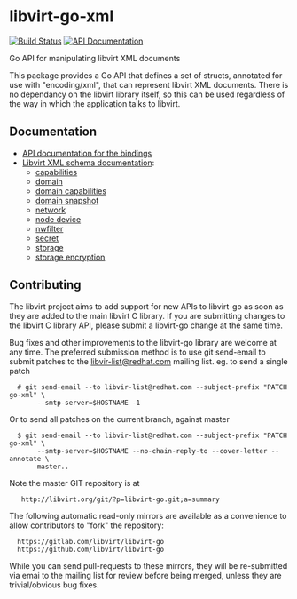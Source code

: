 # libvirt-go-xml

[![Build Status](https://gitlab.com/libvirt/libvirt-go-xml/badges/master/pipeline.svg)](https://gitlab.com/libvirt/libvirt-go-xml/pipelines)
[![API Documentation](https://img.shields.io/static/v1?label=godev&message=reference&color=00add8)](https://pkg.go.dev/libvirt.org/libvirt-go-xml)

Go API for manipulating libvirt XML documents

This package provides a Go API that defines a set of structs, annotated for use
with "encoding/xml", that can represent libvirt XML documents. There is no
dependancy on the libvirt library itself, so this can be used regardless of
the way in which the application talks to libvirt.

## Documentation

* [API documentation for the bindings](https://pkg.go.dev/libvirt.org/libvirt-go-xml)
* [Libvirt XML schema documentation](https://libvirt.org/format.html):
  * [capabilities](https://libvirt.org/formatcaps.html)
  * [domain](https://libvirt.org/formatdomain.html)
  * [domain capabilities](https://libvirt.org/formatdomaincaps.html)
  * [domain snapshot](https://libvirt.org/formatsnapshot.html)
  * [network](https://libvirt.org/formatnetwork.html)
  * [node device](https://libvirt.org/formatnode.html)
  * [nwfilter](https://libvirt.org/formatnwfilter.html)
  * [secret](https://libvirt.org/formatsecret.html)
  * [storage](https://libvirt.org/formatstorage.html)
  * [storage encryption](https://libvirt.org/formatstorageencryption.html)

## Contributing

The libvirt project aims to add support for new APIs to libvirt-go
as soon as they are added to the main libvirt C library. If you
are submitting changes to the libvirt C library API, please submit
a libvirt-go change at the same time.

Bug fixes and other improvements to the libvirt-go library are
welcome at any time. The preferred submission method is to use
git send-email to submit patches to the libvir-list@redhat.com
mailing list. eg. to send a single patch

```
  # git send-email --to libvir-list@redhat.com --subject-prefix "PATCH go-xml" \
       --smtp-server=$HOSTNAME -1
```

Or to send all patches on the current branch, against master

```
  $ git send-email --to libvir-list@redhat.com --subject-prefix "PATCH go-xml" \
       --smtp-server=$HOSTNAME --no-chain-reply-to --cover-letter --annotate \
       master..
```

Note the master GIT repository is at

```
   http://libvirt.org/git/?p=libvirt-go.git;a=summary
```

The following automatic read-only mirrors are available as a
convenience to allow contributors to "fork" the repository:

```
  https://gitlab.com/libvirt/libvirt-go
  https://github.com/libvirt/libvirt-go
```

While you can send pull-requests to these mirrors, they will be
re-submitted via emai to the mailing list for review before
being merged, unless they are trivial/obvious bug fixes.

